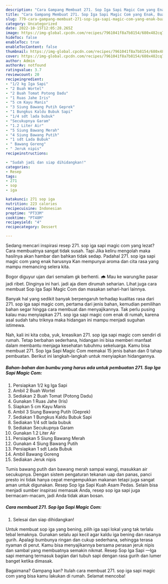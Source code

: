 ```yaml
---
description: "Cara Gampang Membuat 271. Sop Iga Sapi Magic Com yang Enak, Buat Buka Puasa Enak"
title: "Cara Gampang Membuat 271. Sop Iga Sapi Magic Com yang Enak, Buat Buka Puasa Enak"
slug: 779-cara-gampang-membuat-271-sop-iga-sapi-magic-com-yang-enak-buat-buka-puasa-enak
category: Uncategorized
date: 2022-10-15T12:05:28.265Z
image: https://img-global.cpcdn.com/recipes/7961041f8a7b8154/680x482cq70/271-sop-iga-sapi-magic-com-foto-resep-utama.jpg
hideToc: false
enableToc: true
enableTocContent: false
thumbnail: https://img-global.cpcdn.com/recipes/7961041f8a7b8154/680x482cq70/271-sop-iga-sapi-magic-com-foto-resep-utama.jpg
cover: https://img-global.cpcdn.com/recipes/7961041f8a7b8154/680x482cq70/271-sop-iga-sapi-magic-com-foto-resep-utama.jpg
author: Admin
authorAv: notfound
ratingvalue: 3.7
reviewcount: 20
recipeingredient:
- "1/2 kg Iga Sapi"
- "2 Buah Wortel"
- "2 Buah Tomat Potong Dadu"
- "1 Ruas Jahe Iris"
- "5 cm Kayu Manis"
- "3 Siung Bawang Putih Geprek"
- "1 Bungkus Kaldu Bubuk Sapi"
- "1/4 sdt lada bubuk"
- "Secukupnya Garam"
- "1.2 Liter Air"
- "5 Siung Bawang Merah"
- "4 Siung Bawang Putih"
- "1 sdt Lada Bubuk"
- " Bawang Goreng"
- " Jeruk nipis"
recipeinstructions:

- "Sudah jadi dan siap dihidangkan!"
categories:
- Resep
tags:
- 271
- sop
- iga

katakunci: 271 sop iga 
nutrition: 223 calories
recipecuisine: Indonesian
preptime: "PT33M"
cooktime: "PT48M"
recipeyield: "4"
recipecategory: Dessert

---
```



Sedang mencari inspirasi resep 271. sop iga sapi magic com yang lezat? Cara membuatnya sangat tidak susah. Tapi Jika keliru mengolah maka hasilnya akan hambar dan bahkan tidak sedap. Padahal 271. sop iga sapi magic com yang enak harusnya Kan mempunyai aroma dan cita rasa yang mampu memancing selera kita.


Bogor diguyur ujan dari semalam gk berhenti. 🌧 Mau ke warung/ke pasar jadi ribet. Dinginya ini hari. jadi aja diem dirumah seharian. Lihat juga cara membuat Sop Iga Sapi Magic Com dan masakan sehari-hari lainnya.

Banyak hal yang sedikit banyak berpengaruh terhadap kualitas rasa dari 271. sop iga sapi magic com, pertama dari jenis bahan, kemudian pemilihan bahan segar hingga cara membuat dan menyajikannya. Tak perlu pusing kalau mau menyiapkan 271. sop iga sapi magic com enak di rumah, karena asal sudah tahu triknya maka hidangan ini mampu menjadi suguhan istimewa.


Nah, kali ini kita coba, yuk, kreasikan 271. sop iga sapi magic com sendiri di rumah. Tetap berbahan sederhana, hidangan ini bisa memberi manfaat dalam membantu menjaga kesehatan tubuhmu sekeluarga. Kamu bisa membuat 271. Sop Iga Sapi Magic Com memakai 15 jenis bahan dan 0 tahap pembuatan. Berikut ini langkah-langkah untuk menyiapkan hidangannya.

<!--inarticleads1-->

##### Bahan-bahan dan bumbu yang harus ada untuk pembuatan 271. Sop Iga Sapi Magic Com:

1. Persiapkan 1/2 kg Iga Sapi
1. Ambil 2 Buah Wortel
1. Sediakan 2 Buah Tomat (Potong Dadu)
1. Gunakan 1 Ruas Jahe (Iris)
1. Siapkan 5 cm Kayu Manis
1. Ambil 3 Siung Bawang Putih (Geprek)
1. Sediakan 1 Bungkus Kaldu Bubuk Sapi
1. Sediakan 1/4 sdt lada bubuk
1. Sediakan Secukupnya Garam
1. Gunakan 1.2 Liter Air
1. Persiapkan 5 Siung Bawang Merah
1. Gunakan 4 Siung Bawang Putih
1. Persiapkan 1 sdt Lada Bubuk
1. Ambil  Bawang Goreng
1. Sediakan  Jeruk nipis


Tumis bawang putih dan bawang merah sampai wangi, masukkan air secukupnya. Dengan sistem pengaturan tekanan uap dan panas, panci presto ini tidak hanya cepat mengempukkan makanan tetapi juga sangat aman untuk digunakan. Resep Sop Iga Sapi Kuah Asam Pedas. Selain bisa menjadi sumber inspirasi memasak Anda, resep sop iga sapi juga bermacam-macam, jadi Anda tidak akan bosan. 

<!--inarticleads2-->

##### Cara membuat 271. Sop Iga Sapi Magic Com:


1. Selesai dan siap dihidangkan!

Untuk membuat sop iga yang bening, pilih iga sapi lokal yang tak terlalu tebal lemaknya. Gunakan selalu api kecil agar kaldu iga bening dan rasanya gurih. Apalagi bumbunya ringan dan cukup sederhana, sehingga terasa nyaman di perut. Kamu bisa menyajikannya bersama perasan jeruk nipis dan sambal yang membuatnya semakin nikmat. Resep Sop Iga Sapi —Iga sapi memang termasuk bagian dari tubuh sapi dengan rasa gurih dan lumer banget ketika dimasak. 

Bagaimana? Gampang kan? Itulah cara membuat 271. sop iga sapi magic com yang bisa kamu lakukan di rumah. Selamat mencoba!
